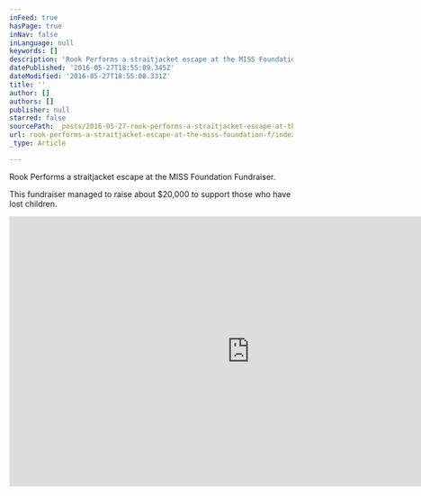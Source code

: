 ```yaml
---
inFeed: true
hasPage: true
inNav: false
inLanguage: null
keywords: []
description: 'Rook Performs a straitjacket escape at the MISS Foundation Fundraiser. '
datePublished: '2016-05-27T18:55:09.345Z'
dateModified: '2016-05-27T18:55:08.331Z'
title: ''
author: []
authors: []
publisher: null
starred: false
sourcePath: _posts/2016-05-27-rook-performs-a-straitjacket-escape-at-the-miss-foundation-f.md
url: rook-performs-a-straitjacket-escape-at-the-miss-foundation-f/index.html
_type: Article

---
```

Rook Performs a straitjacket escape at the MISS Foundation Fundraiser. 

This fundraiser managed to raise about $20,000 to support those who have lost children.

<iframe width="854" height="480" src="https://www.youtube.com/embed/OlrFBapq3LQ" frameborder="0" allowfullscreen="" style=""></iframe>